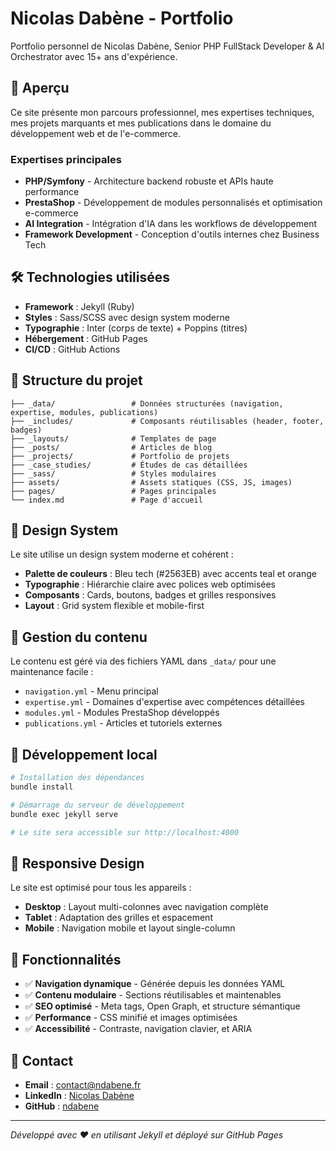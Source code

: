 # Nicolas Dabène - Portfolio

Portfolio personnel de Nicolas Dabène, Senior PHP FullStack Developer & AI Orchestrator avec 15+ ans d'expérience.

## 🚀 Aperçu

Ce site présente mon parcours professionnel, mes expertises techniques, mes projets marquants et mes publications dans le domaine du développement web et de l'e-commerce.

### Expertises principales
- **PHP/Symfony** - Architecture backend robuste et APIs haute performance
- **PrestaShop** - Développement de modules personnalisés et optimisation e-commerce
- **AI Integration** - Intégration d'IA dans les workflows de développement
- **Framework Development** - Conception d'outils internes chez Business Tech

## 🛠️ Technologies utilisées

- **Framework** : Jekyll (Ruby)
- **Styles** : Sass/SCSS avec design system moderne
- **Typographie** : Inter (corps de texte) + Poppins (titres)
- **Hébergement** : GitHub Pages
- **CI/CD** : GitHub Actions

## 📁 Structure du projet

```
├── _data/                 # Données structurées (navigation, expertise, modules, publications)
├── _includes/             # Composants réutilisables (header, footer, badges)
├── _layouts/              # Templates de page
├── _posts/                # Articles de blog
├── _projects/             # Portfolio de projets
├── _case_studies/         # Études de cas détaillées
├── _sass/                 # Styles modulaires
├── assets/                # Assets statiques (CSS, JS, images)
├── pages/                 # Pages principales
└── index.md               # Page d'accueil
```

## 🎨 Design System

Le site utilise un design system moderne et cohérent :

- **Palette de couleurs** : Bleu tech (#2563EB) avec accents teal et orange
- **Typographie** : Hiérarchie claire avec polices web optimisées
- **Composants** : Cards, boutons, badges et grilles responsives
- **Layout** : Grid system flexible et mobile-first

## 📝 Gestion du contenu

Le contenu est géré via des fichiers YAML dans `_data/` pour une maintenance facile :

- `navigation.yml` - Menu principal
- `expertise.yml` - Domaines d'expertise avec compétences détaillées
- `modules.yml` - Modules PrestaShop développés
- `publications.yml` - Articles et tutoriels externes

## 🚀 Développement local

```bash
# Installation des dépendances
bundle install

# Démarrage du serveur de développement
bundle exec jekyll serve

# Le site sera accessible sur http://localhost:4000
```

## 📱 Responsive Design

Le site est optimisé pour tous les appareils :
- **Desktop** : Layout multi-colonnes avec navigation complète
- **Tablet** : Adaptation des grilles et espacement
- **Mobile** : Navigation mobile et layout single-column

## 🔧 Fonctionnalités

- ✅ **Navigation dynamique** - Générée depuis les données YAML
- ✅ **Contenu modulaire** - Sections réutilisables et maintenables
- ✅ **SEO optimisé** - Meta tags, Open Graph, et structure sémantique
- ✅ **Performance** - CSS minifié et images optimisées
- ✅ **Accessibilité** - Contraste, navigation clavier, et ARIA

## 📧 Contact

- **Email** : contact@ndabene.fr
- **LinkedIn** : [Nicolas Dabène](https://linkedin.com/in/nicolasdabene)
- **GitHub** : [ndabene](https://github.com/ndabene)

---

*Développé avec ❤️ en utilisant Jekyll et déployé sur GitHub Pages*
